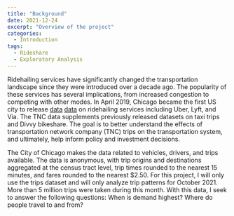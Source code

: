 ```yaml
---
title: "Background"
date: 2021-12-24
excerpt: "Overview of the project"
categories:
  - Introduction
tags:
  - Rideshare
  - Exploratory Analysis
---
```


Ridehailing services have significantly changed the transportation landscape since they were introduced over a decade ago. The popularity of these services has several implications, from increased congestion to competing with other modes. In April 2019, Chicago became the first US city to release [data] [data] on ridehailing services including Uber, Lyft, and Via. The TNC data supplements previously released datasets on taxi trips and Divvy bikeshare. The goal is to better understand the effects of transportation network company (TNC) trips on the transportation system, and ultimately, help inform policy and investment decisions. 

The City of Chicago makes the data related to vehicles, drivers, and trips available. The data is anonymous, with trip origins and destinations aggregated at the census tract level, trip times rounded to the nearest 15 minutes, and fares rounded to the nearest $2.50. For this project, I will only use the trips dataset and will only analyze trip patterns for October 2021. More than 5 million trips were taken during this month. With this data, I seek to answer the following questions: When is demand highest? Where do people travel to and from? 

[data]: https://data.cityofchicago.org/Transportation/Transportation-Network-Providers-Trips/m6dm-c72p
